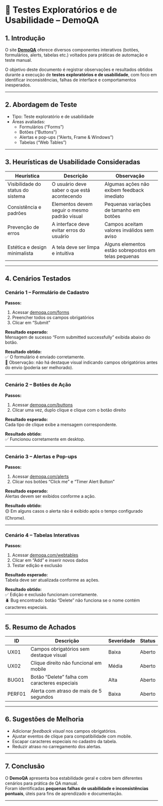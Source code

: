 # 🧠 Testes Exploratórios e de Usabilidade – DemoQA

## 1. Introdução
O site **[DemoQA](https://demoqa.com/)** oferece diversos componentes interativos (botões, formulários, alerts, tabelas etc.) voltados para práticas de automação e teste manual.

O objetivo deste documento é registrar observações e resultados obtidos durante a execução de **testes exploratórios e de usabilidade**, com foco em identificar inconsistências, falhas de interface e comportamentos inesperados.

---

## 2. Abordagem de Teste
- Tipo: Teste exploratório e de usabilidade  
- Áreas avaliadas:  
  - Formulários (“Forms”)  
  - Botões (“Buttons”)  
  - Alertas e pop-ups (“Alerts, Frame & Windows”)  
  - Tabelas (“Web Tables”)  

---

## 3. Heurísticas de Usabilidade Consideradas
| Heurística | Descrição | Observação |
|-------------|------------|-------------|
| Visibilidade do status do sistema | O usuário deve saber o que está acontecendo | Algumas ações não exibem feedback imediato |
| Consistência e padrões | Elementos devem seguir o mesmo padrão visual | Pequenas variações de tamanho em botões |
| Prevenção de erros | A interface deve evitar erros do usuário | Campos aceitam valores inválidos sem aviso |
| Estética e design minimalista | A tela deve ser limpa e intuitiva | Alguns elementos estão sobrepostos em telas pequenas |

---

## 4. Cenários Testados

### Cenário 1 – Formulário de Cadastro
**Passos:**
1. Acessar [demoqa.com/forms](https://demoqa.com/forms)  
2. Preencher todos os campos obrigatórios  
3. Clicar em “Submit”  

**Resultado esperado:**  
Mensagem de sucesso “Form submitted successfully” exibida abaixo do botão.

**Resultado obtido:**  
✅ O formulário é enviado corretamente.  
📝 Observação: não há destaque visual indicando campos obrigatórios antes do envio (poderia ser melhorado).

---

### Cenário 2 – Botões de Ação
**Passos:**
1. Acessar [demoqa.com/buttons](https://demoqa.com/buttons)  
2. Clicar uma vez, duplo clique e clique com o botão direito  

**Resultado esperado:**  
Cada tipo de clique exibe a mensagem correspondente.  

**Resultado obtido:**  
✅ Funcionou corretamente em desktop.  

---

### Cenário 3 – Alertas e Pop-ups
**Passos:**
1. Acessar [demoqa.com/alerts](https://demoqa.com/alerts)  
2. Clicar nos botões “Click me” e “Timer Alert Button”  

**Resultado esperado:**  
Alertas devem ser exibidos conforme a ação.  

**Resultado obtido:**  
🟡 Em alguns casos o alerta não é exibido após o tempo configurado (Chrome).  

---

### Cenário 4 – Tabelas Interativas
**Passos:**
1. Acessar [demoqa.com/webtables](https://demoqa.com/webtables)  
2. Clicar em “Add” e inserir novos dados  
3. Testar edição e exclusão  

**Resultado esperado:**  
Tabela deve ser atualizada conforme as ações.  

**Resultado obtido:**  
✅ Edição e exclusão funcionam corretamente.  
🪲 Bug encontrado: botão “Delete” não funciona se o nome contém caracteres especiais.

---

## 5. Resumo de Achados

| ID | Descrição | Severidade | Status |
|----|------------|-------------|--------|
| UX01 | Campos obrigatórios sem destaque visual | Baixa | Aberto |
| UX02 | Clique direito não funcional em mobile | Média | Aberto |
| BUG01 | Botão “Delete” falha com caracteres especiais | Alta | Aberto |
| PERF01 | Alerta com atraso de mais de 5 segundos | Baixa | Aberto |

---

## 6. Sugestões de Melhoria
- Adicionar *feedback visual* nos campos obrigatórios.  
- Ajustar eventos de clique para compatibilidade com mobile.  
- Escapar caracteres especiais no cadastro da tabela.  
- Reduzir atraso no carregamento dos alertas.

---

## 7. Conclusão
O **DemoQA** apresenta boa estabilidade geral e cobre bem diferentes cenários para prática de QA manual.  
Foram identificadas **pequenas falhas de usabilidade e inconsistências pontuais**, úteis para fins de aprendizado e documentação.

---
